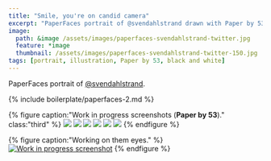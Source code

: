 ```yaml
---
title: "Smile, you're on candid camera"
excerpt: "PaperFaces portrait of @svendahlstrand drawn with Paper by 53 on an iPad."
image: 
  path: &image /assets/images/paperfaces-svendahlstrand-twitter.jpg 
  feature: *image
  thumbnail: /assets/images/paperfaces-svendahlstrand-twitter-150.jpg
tags: [portrait, illustration, Paper by 53, black and white]
---
```


PaperFaces portrait of [@svendahlstrand](https://twitter.com/svendahlstrand).

{% include boilerplate/paperfaces-2.md %}

{% figure caption:"Work in progress screenshots (**Paper by 53**)." class:"third" %}
[![](/assets/images/paperfaces-svendahlstrand-process-1-600.jpg)](/assets/images/paperfaces-svendahlstrand-process-1-lg.jpg)
[![](/assets/images/paperfaces-svendahlstrand-process-2-600.jpg)](/assets/images/paperfaces-svendahlstrand-process-2-lg.jpg)
[![](/assets/images/paperfaces-svendahlstrand-process-3-600.jpg)](/assets/images/paperfaces-svendahlstrand-process-3-lg.jpg)
[![](/assets/images/paperfaces-svendahlstrand-process-4-600.jpg)](/assets/images/paperfaces-svendahlstrand-process-4-lg.jpg)
[![](/assets/images/paperfaces-svendahlstrand-process-5-600.jpg)](/assets/images/paperfaces-svendahlstrand-process-5-lg.jpg)
[![](/assets/images/paperfaces-svendahlstrand-process-6-600.jpg)](/assets/images/paperfaces-svendahlstrand-process-6-lg.jpg)
{% endfigure %}

{% figure caption:"Working on them eyes." %}
[![Work in progress screenshot](/assets/images/paperfaces-svendahlstrand-process-7-750.jpg)](/assets/images/paperfaces-svendahlstrand-process-7-lg.jpg)
{% endfigure %}
